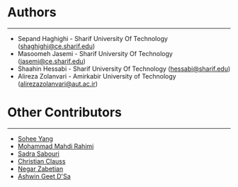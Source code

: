 # Authors #

----------
- Sepand Haghighi - Sharif University Of Technology ([shaghighi@ce.sharif.edu](mailto:shaghighi@ce.sharif.edu))
- Masoomeh Jasemi - Sharif University Of Technology ([jasemi@ce.sharif.edu](mailto:jasemi@ce.sharif.edu))
- Shaahin Hessabi - Sharif University Of Technology ([hessabi@sharif.edu](mailto:hessabi@sharif.edu))
- Alireza Zolanvari  - Amirkabir University of Technology ([alirezazolanvari@aut.ac.ir](mailto:alirezazolanvari@aut.ac.ir))


# Other Contributors #
----------
- [Sohee Yang](https://github.com/soheeyang)
- [Mohammad Mahdi Rahimi](https://github.com/mahi97)
- [Sadra Sabouri](https://github.com/sadrasabouri)
- [Christian Clauss](https://github.com/cclauss)
- [Negar Zabetian](https://github.com/negarzabetian)
- [Ashwin Geet D'Sa](https://github.com/GeetDsa)
